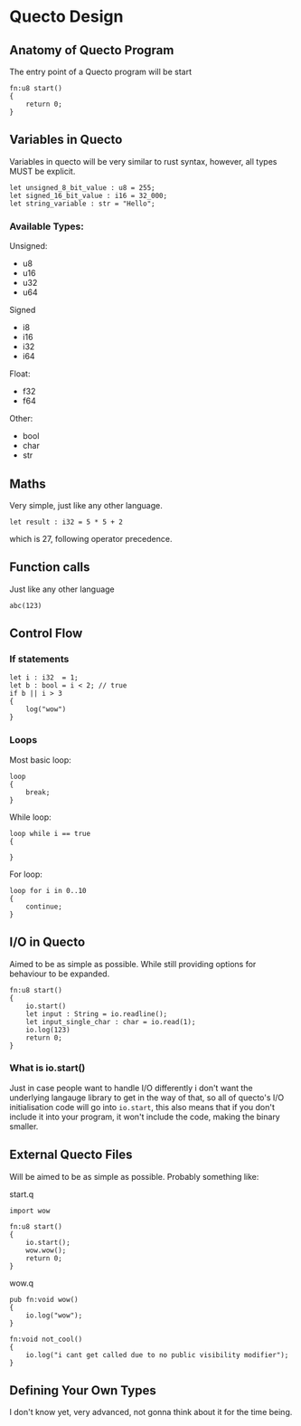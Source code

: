 # Quecto Design

## Anatomy of Quecto Program
The entry point of a Quecto program will be start
```
fn:u8 start()
{
    return 0;
}
```

## Variables in Quecto
Variables in quecto will be very similar to rust syntax, however, all types MUST be explicit.
```
let unsigned_8_bit_value : u8 = 255;
let signed_16_bit_value : i16 = 32_000;
let string_variable : str = "Hello";
```
### Available Types:
Unsigned:
-   u8
-   u16
-   u32
-   u64

Signed
-   i8
-   i16
-   i32
-   i64

Float:
-   f32
-   f64

Other:
-   bool
-   char
-   str

## Maths
Very simple, just like any other language.
```
let result : i32 = 5 * 5 + 2
```
which is 27, following operator precedence.

## Function calls
Just like any other language
```
abc(123)
```

## Control Flow
### If statements
```
let i : i32  = 1;
let b : bool = i < 2; // true
if b || i > 3
{
    log("wow")
}
```
### Loops
Most basic loop:
```
loop
{
    break;
}
```
While loop:
```
loop while i == true
{

}
```
For loop:
```
loop for i in 0..10
{
    continue;
}
```

## I/O in Quecto
Aimed to be as simple as possible. While still providing options for behaviour to be expanded.
```
fn:u8 start()
{
    io.start()
    let input : String = io.readline();
    let input_single_char : char = io.read(1);
    io.log(123)
    return 0;
}
```
### What is io.start()
Just in case people want to handle I/O differently i don't want the underlying langauge library to get in the way of that, so all of quecto's I/O initialisation code will go into `io.start`, this also means that if you don't include it into your program, it won't include the code, making the binary smaller.

## External Quecto Files
Will be aimed to be as simple as possible.
Probably something like:

start.q
```
import wow

fn:u8 start()
{
    io.start();
    wow.wow();
    return 0;
}
```

wow.q
```
pub fn:void wow()
{
    io.log("wow");
}

fn:void not_cool()
{
    io.log("i cant get called due to no public visibility modifier");
}
```

## Defining Your Own Types
I don't know yet, very advanced, not gonna think about it for the time being.